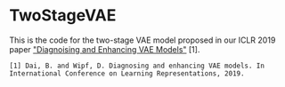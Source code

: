 # TwoStageVAE

This is the code for the two-stage VAE model proposed in our ICLR 2019 paper ["Diagnoising and Enhancing VAE Models"](https://openreview.net/forum?id=B1e0X3C9tQ) [1]. 

```
[1] Dai, B. and Wipf, D. Diagnosing and enhancing VAE models. In International Conference on Learning Representations, 2019.
```



